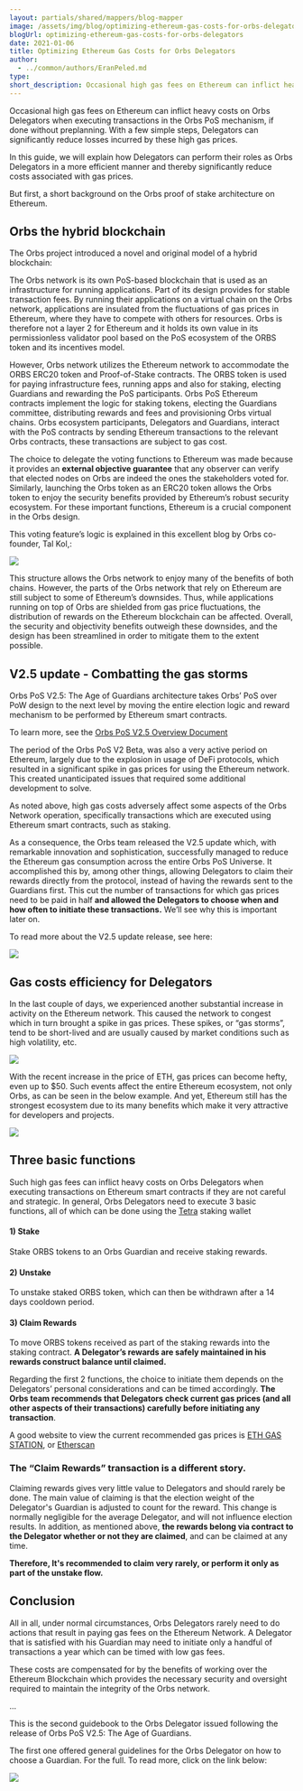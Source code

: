 ```yaml
---
layout: partials/shared/mappers/blog-mapper
image: /assets/img/blog/optimizing-ethereum-gas-costs-for-orbs-delegators/bg.png
blogUrl: optimizing-ethereum-gas-costs-for-orbs-delegators
date: 2021-01-06
title: Optimizing Ethereum Gas Costs for Orbs Delegators
author:
  - ../common/authors/EranPeled.md
type:
short_description: Occasional high gas fees on Ethereum can inflict heavy costs on Orbs Delegators when executing transactions in the Orbs PoS mechanism, if done without preplanning. With a few simple steps, Delegators can significantly reduce losses incurred by these high gas prices.
---
```


Occasional high gas fees on Ethereum can inflict heavy costs on Orbs Delegators when executing transactions in the Orbs PoS mechanism, if done without preplanning. With a few simple steps, Delegators can significantly reduce losses incurred by these high gas prices.

In this guide, we will explain how Delegators can perform their roles as Orbs Delegators in a more efficient manner and thereby significantly reduce costs associated with gas prices.

But first, a short background on the Orbs proof of stake architecture on Ethereum.

## Orbs the hybrid blockchain

The Orbs project introduced a novel and original model of a hybrid blockchain:

The Orbs network is its own PoS-based blockchain that is used as an infrastructure for running applications. Part of its design provides for stable transaction fees. By running their applications on a virtual chain on the Orbs network, applications are insulated from the fluctuations of gas prices in Ethereum, where they have to compete with others for resources. Orbs is therefore not a layer 2 for Ethereum and it holds its own value in its permissionless validator pool based on the PoS ecosystem of the ORBS token and its incentives model.

However, Orbs network utilizes the Ethereum network to accommodate the ORBS ERC20 token and Proof-of-Stake contracts. The ORBS token is used for paying infrastructure fees, running apps and also for staking, electing Guardians and rewarding the PoS participants. Orbs PoS Ethereum contracts implement the logic for staking tokens, electing the Guardians committee, distributing rewards and fees and provisioning Orbs virtual chains. Orbs ecosystem participants, Delegators and Guardians, interact with the PoS contracts by sending Ethereum transactions to the relevant Orbs contracts, these transactions are subject to gas cost.

The choice to delegate the voting functions to Ethereum was made because it provides an **external objective guarantee** that any observer can verify that elected nodes on Orbs are indeed the ones the stakeholders voted for. Similarly, launching the Orbs token as an ERC20 token allows the Orbs token to enjoy the security benefits provided by Ethereum’s robust security ecosystem. For these important functions, Ethereum is a crucial component in the Orbs design.

This voting feature’s logic is explained in this excellent blog by Orbs co-founder, Tal Kol,:

[![](/assets/img/blog/optimizing-ethereum-gas-costs-for-orbs-delegators/photo_2021-01-05_17-04-50.jpg)](https://www.orbs.com/pos-external-oversight/)

This structure allows the Orbs network to enjoy many of the benefits of both chains. However, the parts of the Orbs network that rely on Ethereum are still subject to some of Ethereum’s downsides. Thus, while applications running on top of Orbs are shielded from gas price fluctuations, the distribution of rewards on the Ethereum blockchain can be affected. Overall, the security and objectivity benefits outweigh these downsides, and the design has been streamlined in order to mitigate them to the extent possible.

## V2.5 update - Combatting the gas storms

Orbs PoS V2.5: The Age of Guardians architecture takes Orbs’ PoS over PoW design to the next level by moving the entire election logic and reward mechanism to be performed by Ethereum smart contracts.

To learn more, see the [Orbs PoS V2.5 Overview Document](https://www.orbs.com/white-papers/orbs-pos-v2-the-age-of-guardians/)

The period of the Orbs PoS V2 Beta, was also a very active period on Ethereum, largely due to the explosion in usage of DeFi protocols, which resulted in a significant spike in gas prices for using the Ethereum network. This created unanticipated issues that required some additional development to solve.

As noted above, high gas costs adversely affect some aspects of the Orbs Network operation, specifically transactions which are executed using Ethereum smart contracts, such as staking.

As a consequence, the Orbs team released the V2.5 update which, with remarkable innovation and sophistication, successfully managed to reduce the Ethereum gas consumption across the entire Orbs PoS Universe. It accomplished this by, among other things, allowing Delegators to claim their rewards directly from the protocol, instead of having the rewards sent to the Guardians first. This cut the number of transactions for which gas prices need to be paid in half **and allowed the Delegators to choose when and how often to initiate these transactions.** We’ll see why this is important later on.

To read more about the V2.5 update release, see here:

[![](/assets/img/blog/optimizing-ethereum-gas-costs-for-orbs-delegators/photo_2021-01-05_17-07-44.jpg)](https://www.orbs.com/v2-5-update-combating-the-gas-storms/)

## Gas costs efficiency for Delegators

In the last couple of days, we experienced another substantial increase in activity on the Ethereum network. This caused the network to congest which in turn brought a spike in gas prices. These spikes, or “gas storms”,  tend to be short-lived and are usually caused by market conditions such as high volatility, etc.

[![](/assets/img/blog/optimizing-ethereum-gas-costs-for-orbs-delegators/Screen-Shot-2021-01-04-at-15.15.27.png)](https://twitter.com/glassnode/status/1346054016493645824)

With the recent increase in the price of ETH, gas prices can become hefty, even up to $50. Such events affect the entire Ethereum ecosystem, not only Orbs, as can be seen in the below example. And yet, Ethereum still has the strongest ecosystem due to its many benefits which make it very attractive for developers and projects.

[![](/assets/img/blog/optimizing-ethereum-gas-costs-for-orbs-delegators/Screen-Shot-2021-01-04-at-13.44.27-691x1030.png)](https://twitter.com/lawmaster/status/1345987750319812609)

## Three basic functions

Such high gas fees can inflict heavy costs on Orbs Delegators when executing transactions on Ethereum smart contracts if they are not careful and strategic. In general, Orbs Delegators need to execute 3 basic functions, all of which can be done using the [Tetra](https://staking.orbs.network/) staking wallet

#### 1) Stake

Stake ORBS tokens to an Orbs Guardian and receive staking rewards.

#### 2) Unstake

To unstake staked ORBS token, which can then be withdrawn after a 14 days cooldown period.

#### 3) Claim Rewards

To move ORBS tokens received as part of the staking rewards into the staking contract. **A Delegator’s rewards are safely maintained in his rewards construct balance until claimed.**

Regarding the first 2 functions, the choice to initiate them depends on the Delegators’ personal considerations and can be timed accordingly. **The Orbs team recommends that Delegators check current gas prices (and all other aspects of their transactions) carefully before initiating any transaction**.

A good website to view the current recommended gas prices is [ETH GAS STATION](https://ethgasstation.info/), or [Etherscan](https://etherscan.io/gastracker)

### The “Claim Rewards” transaction is a different story.

Claiming rewards gives very little value to Delegators and should rarely be done. The main value of claiming is that the election weight of the Delegator's Guardian is adjusted to count for the reward. This change is normally negligible for the average Delegator, and will not influence election results. In addition, as mentioned above, **the rewards belong via contract to the Delegator whether or not they are claimed**, and can be claimed at any time.

**Therefore, It's recommended to claim very rarely, or perform it only as part of the unstake flow.**

## Conclusion

All in all, under normal circumstances, Orbs Delegators rarely need to do actions that result in paying gas fees on the Ethereum Network. A Delegator that is satisfied with his Guardian may need to initiate only a handful of transactions a year which can be timed with low gas fees.

These costs are compensated for by the benefits of working over the Ethereum Blockchain which provides the necessary security and oversight required to maintain the integrity of the Orbs network.

...

This is the second guidebook to the Orbs Delegator issued following the release of Orbs PoS V2.5: The Age of Guardians.

The first one offered general guidelines for the Orbs Delegator on how to choose a Guardian. For the full. To read more, click on the link below:

[![](/assets/img/blog/optimizing-ethereum-gas-costs-for-orbs-delegators/guardians-twitter.png)](https://www.orbs.com/how-to-choose-an-orbs-guardian/)
